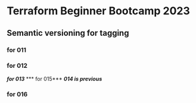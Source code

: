 # Terraform Beginner Bootcamp 2023

## Semantic versioning for tagging
### for 011
### for 012
***for 013***
*** for 015*** ***014 is previous***

### for 016 ##



